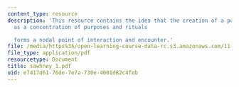 ```yaml
---
content_type: resource
description: 'This resource contains the idea that the creation of a point which acts
  as a concentration of purposes and rituals

  forms a nodal point of interaction and encounter.'
file: /media/https%3A/open-learning-course-data-rc.s3.amazonaws.com/11-329-social-theory-and-the-city-fall-2005/e7417d6176de7e7a730e4001d82c4feb_sawhney_1.pdf
file_type: application/pdf
resourcetype: Document
title: sawhney_1.pdf
uid: e7417d61-76de-7e7a-730e-4001d82c4feb
---
```

